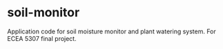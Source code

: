 # soil-monitor
Application code for soil moisture monitor and plant watering system. For ECEA 5307 final project.
